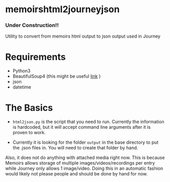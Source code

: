# memoirshtml2journeyjson
### Under Construction!!

Utility to convert from memoirs html output to json output used in Journey

# Requirements
* Python3
* BeautifulSoup4 (this might be useful [link](http://stackoverflow.com/questions/26511791/ubuntu-how-to-install-a-python-module-beautifulsoup-on-python-3-3-instead-of) )
* json
* datetime

# The Basics
* `html2json.py` is the script that you need to run. Currently the information is hardcoded, but it will accept command line arguments after it is proven to work.

* Currently it is looking for the folder `output` in the base directory to put the .json files in. You will need to create that folder by hand.

Also, it does not do anything with attached media right now. This is because Memoirs allows storage of multiple images/videos/recordings per entry while Journey only allows 1 image/video. Doing this in an automatic fashion would likely not please people and should be done by hand for now.
